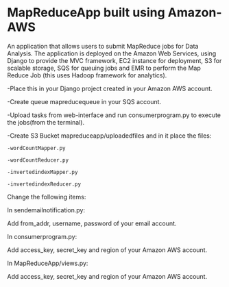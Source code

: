 # MapReduceApp built using Amazon-AWS

An application that allows users to submit MapReduce jobs for Data Analysis. The application is deployed on the Amazon Web Services, using Django to provide the MVC framework, EC2 instance for deployment, S3 for scalable storage, SQS for queuing jobs and EMR to perform the Map Reduce Job (this uses Hadoop framework for analytics).

-Place this in your Django project created in your Amazon AWS account.

-Create queue mapreducequeue in your SQS account.

-Upload tasks from web-interface and run consumerprogram.py to execute the jobs(from the terminal).

-Create S3 Bucket mapreduceapp/uploadedfiles and in it place the files:

    -wordCountMapper.py
    
    -wordCountReducer.py
    
    -invertedindexMapper.py
    
    -invertedindexReducer.py
    

Change the following items:

In sendemailnotification.py:

Add from_addr, username, password of your email account.

In consumerprogram.py:

Add access_key, secret_key and region of your Amazon AWS account.

In MapReduceApp/views.py:

Add access_key, secret_key and region of your Amazon AWS account.
